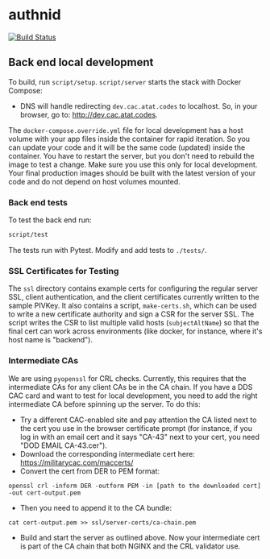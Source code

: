 # authnid

[![Build Status](https://travis-ci.org/dod-ccpo/authnid.svg?branch=master)](https://travis-ci.org/dod-ccpo/authnid)

## Back end local development

To build, run `script/setup`.  `script/server` starts the stack with Docker Compose:

* DNS will handle redirecting `dev.cac.atat.codes` to localhost. So, in your browser, go to: http://dev.cac.atat.codes.

The `docker-compose.override.yml` file for local development has a host volume with your app files inside the container for rapid iteration. So you can update your code and it will be the same code (updated) inside the container. You have to restart the server, but you don't need to rebuild the image to test a change. Make sure you use this only for local development. Your final production images should be built with the latest version of your code and do not depend on host volumes mounted.

### Back end tests

To test the back end run:

```bash
script/test
```

The tests run with Pytest. Modify and add tests to `./tests/`.

### SSL Certificates for Testing

The `ssl` directory contains example certs for configuring the regular server SSL, client authentication, and the client certificates currently written to the sample PIVKey. It also contains a script, `make-certs.sh`, which can be used to write a new certificate authority and sign a CSR for the server SSL. The script writes the CSR to list multiple valid hosts (`subjectAltName`) so that the final cert can work across environments (like docker, for instance, where it's host name is "backend").

### Intermediate CAs

We are using `pyopenssl` for CRL checks. Currently, this requires that the intermediate CAs for any client CAs be in the CA chain. If you have a DDS CAC card and want to test for local development, you need to add the right intermediate CA before spinning up the server. To do this:

- Try a different CAC-enabled site and pay attention the CA listed next to the cert you use in the browser certificate prompt (for instance, if you log in with an email cert and it says "CA-43" next to your cert, you need "DOD EMAIL CA-43.cer").
- Download the corresponding intermediate cert here: https://militarycac.com/maccerts/
- Convert the cert from DER to PEM format:

```
openssl crl -inform DER -outform PEM -in [path to the downloaded cert] -out cert-output.pem
```

- Then you need to append it to the CA bundle:

```
cat cert-output.pem >> ssl/server-certs/ca-chain.pem
```

- Build and start the server as outlined above. Now your intermediate cert is part of the CA chain that both NGINX and the CRL validator use.

